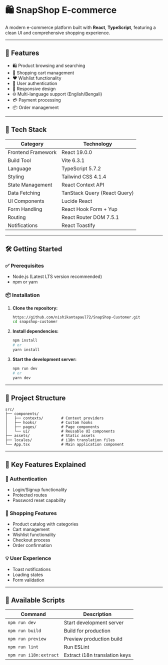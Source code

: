 # 🛍️ SnapShop E-commerce

A modern e-commerce platform built with **React**, **TypeScript**, featuring a clean UI and comprehensive shopping experience.

---

## 🚀 Features

- 🛍️ Product browsing and searching  
- 🛒 Shopping cart management  
- ❤️ Wishlist functionality  
- 👤 User authentication  
- 📱 Responsive design  
- 🌐 Multi-language support (English/Bengali)  
- 💳 Payment processing  
- 📦 Order management  

---

## 🧰 Tech Stack

| Category           | Technology                   |
|--------------------|------------------------------|
| Frontend Framework | React 19.0.0                 |
| Build Tool         | Vite 6.3.1                   |
| Language           | TypeScript 5.7.2             |
| Styling            | Tailwind CSS 4.1.4           |
| State Management   | React Context API            |
| Data Fetching      | TanStack Query (React Query) |
| UI Components      | Lucide React                 |
| Form Handling      | React Hook Form + Yup        |
| Routing            | React Router DOM 7.5.1       |
| Notifications      | React Toastify               |

---

## 🛠️ Getting Started

### ✅ Prerequisites

- Node.js (Latest LTS version recommended)  
- npm or yarn

### 📦 Installation

1. **Clone the repository:**

   ```bash
   https://github.com/nishikantapaul72/SnapShop-Customer.git
   cd snapshop-customer
   ```

2. **Install dependencies:**

   ```bash
   npm install
   # or
   yarn install
   ```

3. **Start the development server:**

   ```bash
   npm run dev
   # or
   yarn dev
   ```

---

## 📁 Project Structure

```
src/
├── components/
│   ├── contexts/        # Context providers
│   ├── hooks/           # Custom hooks
│   ├── pages/           # Page components
│   └── ui/              # Reusable UI components
├── assets/              # Static assets
├── locales/             # i18n translation files
└── App.tsx              # Main application component
```

---

## 🧩 Key Features Explained

### 🔐 Authentication

- Login/Signup functionality  
- Protected routes  
- Password reset capability  

### 🛒 Shopping Features

- Product catalog with categories  
- Cart management  
- Wishlist functionality  
- Checkout process  
- Order confirmation  

### 💡 User Experience

- Toast notifications  
- Loading states  
- Form validation  

---

## 📜 Available Scripts

| Command                 | Description                      |
|-------------------------|----------------------------------|
| `npm run dev`           | Start development server         |
| `npm run build`         | Build for production             |
| `npm run preview`       | Preview production build         |
| `npm run lint`          | Run ESLint                       |
| `npm run i18n:extract`  | Extract i18n translation keys    |